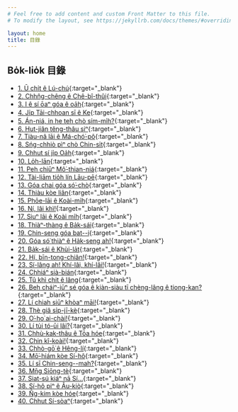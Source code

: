 ```yaml
---
# Feel free to add content and custom Front Matter to this file.
# To modify the layout, see https://jekyllrb.com/docs/themes/#overriding-theme-defaults

layout: home
title: 目錄
---
```


## Bo̍k-lio̍k 目錄
- [1. Ū chi̍t ê Lú-chú](./chheh/?page=2){:target="_blank"}
- [2. Chhn̂g-chêng ê Chê-bî-thûi](./chheh/?page=3){:target="_blank"}
- [3. I ê sí ōaⁿ góa ê oa̍h](./chheh/?page=6){:target="_blank"}
- [4. Ji̍p Tāi-chhoan sī ê Ke](./chheh/?page=10){:target="_blank"}
- [5. Án-niá, in he teh chò sím-mi̍h?](./chheh/?page=13){:target="_blank"}
- [6. Hut-jiân têng-thâu siⁿ](./chheh/?page=19){:target="_blank"}
- [7. Tiàu-nâ lāi ê Má-chó͘-pô](./chheh/?page=23){:target="_blank"}
- [8. Sńg-chhiò pìⁿ chò Chin-si̍t](./chheh/?page=25){:target="_blank"}
- [9. Chhut sí ji̍p Oa̍h](./chheh/?page=28){:target="_blank"}
- [10. Lo̍h-lān](./chheh/?page=34){:target="_blank"}
- [11. Peh chiūⁿ Mô͘-thian-niá](./chheh/?page=38){:target="_blank"}
- [12. Tài-liām tio̍h lín Lāu-pē](./chheh/?page=50){:target="_blank"}
- [13. Góa chai góa só͘-chò](./chheh/?page=55){:target="_blank"}
- [14. Thiàu kòe liân](./chheh/?page=66){:target="_blank"}
- [15. Phōe-lāi ê Koài-mi̍h](./chheh/?page=68){:target="_blank"}
- [16. Ní, lâi khì!](./chheh/?page=72){:target="_blank"}
- [17. Siuⁿ lāi ê Koài mi̍h](./chheh/?page=79){:target="_blank"}
- [18. Thiàⁿ-thàng ê Ba̍k-sái](./chheh/?page=83){:target="_blank"}
- [19. Chin-seng góa bat--i](./chheh/?page=96){:target="_blank"}
- [20. Góa só͘ thiàⁿ ê Ha̍k-seng ah!](./chheh/?page=98){:target="_blank"}
- [21. Ba̍k-sái ê Khùi-la̍t](./chheh/?page=113){:target="_blank"}
- [22. Hí, bīn-tong-chiân!](./chheh/?page=115){:target="_blank"}
- [23. Sí-lâng ah! Khí-lâi, khí-lâi!](./chheh/?page=119){:target="_blank"}
- [24. Chhiáⁿ sià-bián](./chheh/?page=122){:target="_blank"}
- [25. Tû khì chit ê lâng](./chheh/?page=130){:target="_blank"}
- [26. Beh cháiⁿ-iūⁿ sé góa ê kiàn-siàu tī chèng-lâng ê tiong-kan?](./chheh/?page=133){:target="_blank"}
- [27. Lí chiah siūⁿ khòaⁿ māi!](./chheh/?page=140){:target="_blank"}
- [28. Thè giâ si̍p-jī-kè](./chheh/?page=145){:target="_blank"}
- [29. O͘-ho͘ ai-chài!](./chheh/?page=148){:target="_blank"}
- [30. Lí tùi tó-ūi lâi?](./chheh/?page=155){:target="_blank"}
- [31. Chhù-kak-thâu ê Tōa hóe](./chheh/?page=160){:target="_blank"}
- [32. Chin kî-koài!](./chheh/?page=166){:target="_blank"}
- [33. Chhò-gō͘ ê Hêng-lí](./chheh/?page=173){:target="_blank"}
- [34. Mō͘-hiám kòe Sí-hô](./chheh/?page=176){:target="_blank"}
- [35. Lí sī Chin-seng--mah?](./chheh/?page=182){:target="_blank"}
- [36. Mn̄g Siōng-tè](./chheh/?page=188){:target="_blank"}
- [37. Siat-sú kiáⁿ nā Sí...](./chheh/?page=194){:target="_blank"}
- [38. Sí-hô piⁿ ê Âu-kiò](./chheh/?page=202){:target="_blank"}
- [39. N̂g-kim kòe hóe](./chheh/?page=205){:target="_blank"}
- [40. Chhut Sí-sòaⁿ](./chheh/?page=218){:target="_blank"}
